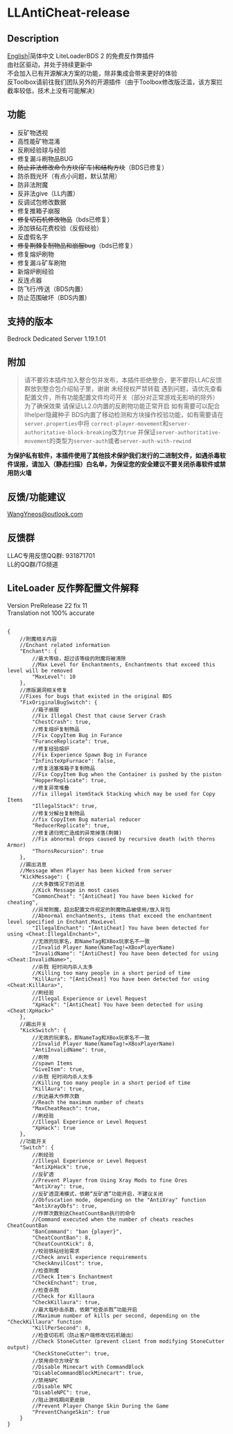 # LLAntiCheat-release
## Description

[English](README.md)|简体中文
LiteLoaderBDS 2 的免费反作弊插件  
由社区驱动，并处于持续更新中  
不会加入已有开源解决方案的功能，除非集成会带来更好的体验  
反Toolbox请前往我们团队另外的开源插件（由于Toolbox修改版泛滥，该方案拦截率较低，技术上没有可能解决）

## 功能

- 反矿物透视
- 高性能矿物混淆
- 反刷经验球与经验
- 修复漏斗刷物品BUG
- ~~防止非法修改命令方块(矿车)和结构方块~~（BDS已修复）
- 防杀戮光环（有点小问题，默认禁用）
- 防非法附魔
- 反非法give（LL内置）
- 反调试包修改数据
- 修复推箱子崩服
- ~~修复切石机修改物品~~（bds已修复）
- 添加铁砧花费校验（反假经验）
- 反虚假名字
- ~~修复荆棘复制物品和崩服bug~~（bds已修复）
- 修复熔炉刷物
- 修复漏斗矿车刷物
- 新熔炉刷经验
- 反连点器
- 防飞行/传送（BDS内置）
- 防止范围破坏（BDS内置）

## 支持的版本

Bedrock Dedicated Server 1.19.1.01

## 附加

> 请不要将本插件加入整合包并发布，本插件拒绝整合，更不要将LLAC反馈群放到整合包介绍帖子里，谢谢
> 未经授权严禁转载
遇到问题，请优先查看配置文件，所有功能配置文件均可开关（部分对正常游戏无影响的除外）
为了确保效果
请保证LL2.0内置的反刷物功能正常开启
如有需要可以配合llhelper隐藏种子
BDS内置了移动检测和方块操作校验功能，如有需要请在`server.properties`中将
`correct-player-movement`和`server-authoritative-block-breaking`改为`true`
并保证`server-authoritative-movement`的类型为`server-auth`或者`server-auth-with-rewind`

**为保护私有软件，本插件使用了其他技术保护我们发行的二进制文件，如遇杀毒软件误报，请加入（静态扫描）白名单，为保证您的安全建议不要关闭杀毒软件或禁用防火墙**

## 反馈/功能建议

WangYneos@outlook.com

## 反馈群

LLAC专用反馈QQ群: 931871701  
LL的QQ群/TG频道

## LiteLoader 反作弊配置文件解释

Version PreRelease 22 fix 11  
Translation not 100% accurate

```jsonc

{
    //附魔相关内容
    //Enchant related information
    "Enchant": {
        //最大等级，超过该等级的附魔将被清除
        //Max Level for Enchantments, Enchantments that exceed this level will be removed
        "MaxLevel": 10
    },
    //原版漏洞相关修复
    //Fixes for bugs that existed in the original BDS
    "FixOriginalBugSwitch": {
        //箱子崩服
        //Fix Illegal Chest that cause Server Crash
        "ChestCrash": true,
        //修复熔炉复制物品
        //Fix CopyItem Bug in Furance
        "FuranceReplicate": true,
        //修复经验熔炉
        //Fix Experience Spawn Bug in Furance
        "InfiniteXpFurnace": false,
        //修复活塞推箱子复制物品
        //Fix CopyItem Bug when the Container is pushed by the piston
        "HopperReplicate": true,
        //修复异常堆叠
        //fix illegal itemStack Stacking which may be used for Copy Items
        "IllegalStack": true,
        //修复分解台复制物品
        //fix CopyItem Bug material reducer
        "ReducerReplicate": true,
        //修复递归死亡造成的异常掉落(荆棘)
        //Fix abnormal drops caused by recursive death (with thorns Armor)
        "ThornsRecursion": true
    },
    //踢出消息
    //Message When Player has been kicked from server
    "KickMessage": {
        //大多数情况下的消息
        //Kick Message in most cases
        "CommonCheat": "[AntiCheat] You have been kicked for cheating",
        //异常附魔，超出配置文件规定的附魔物品被使用/放入背包
        //Abnormal enchantments, items that exceed the enchantment level specified in Enchant.MaxLevel
        "IllegalEnchant": "[AntiCheat] You have been detected for using <Cheat:IllegalEnchant>",
        //无效的玩家名，即NameTag和XBox玩家名不一致
        //Invalid Player Name(NameTag!=XBoxPlayerName)
        "InvalidName": "[AntiChest] You have been detected for using <Cheat:InvalidName>",
        //杀戮 短时间内杀人太多
        //Killing too many people in a short period of time
        "KillAura": "[AntiCheat] You have been detected for using <Cheat:KillAura>",
        //刷经验
        //Illegal Experience or Level Request
        "XpHack": "[AntiCheat] You have been detected for using <Cheat:XpHack>"
    },
    //踢出开关
    "KickSwitch": {
        //无效的玩家名，即NameTag和XBox玩家名不一致
        //Invalid Player Name(NameTag!=XBoxPlayerName)
        "AntiInvalidName": true,
        //刷物
        //spawn Items
        "GiveItem": true,
        //杀戮 短时间内杀人太多
        //Killing too many people in a short period of time
        "KillAura": true,
        //到达最大作弊次数
        //Reach the maximum number of cheats
        "MaxCheatReach": true,
        //刷经验
        //Illegal Experience or Level Request
        "XpHack": true
    },
    //功能开关
    "Switch": {
        //刷经验
        //Illegal Experience or Level Request
        "AntiXpHack": true,
        //反矿透
        //Prevent Player from Using Xray Mods to fine Ores
        "AntiXray": true,
        //反矿透混淆模式，依赖“反矿透”功能开启，不建议关闭
        //Obfuscation mode, depending on the "AntiXray" function
        "AntiXrayObfs": true,
        //作弊次数到达CheatCountBan执行的命令
        //Command executed when the number of cheats reaches CheatCountBan
        "BanCommand": "ban {player}",
        "CheatCountBan": 8,
        "CheatCountKick": 8,
        //校验铁砧经验需求
        //Check anvil experience requirements
        "CheckAnvilCost": true,
        //检查附魔
        //Check Item's Enchantment
        "CheckEnchant": true,
        //检查杀戮
        //Check for Killaura
        "CheckKillaura": true,
        //最大每秒击杀数，依赖“检查杀戮”功能开启
        //Maximum number of kills per second, depending on the "CheckKillaura" function
        "KillPerSecond": 8,
        //检查切石机（防止客户端修改切石机输出）
        //Check StoneCutter (prevent client from modifying StoneCutter output)
        "CheckStoneCutter": true,
        //禁用命令方块矿车
        //Disable Minecart with CommandBlock
        "DisableCommandBlockMinecart": true,
        //禁用NPC
        //Disable NPC
        "DisableNPC": true,
        //阻止游戏期间更皮肤
        //Prevent Player Change Skin During the Game
        "PreventChangeSkin": true
    }
}
```
